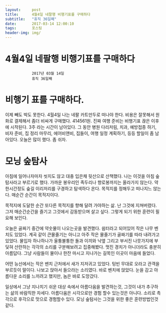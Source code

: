 ```yaml
---
layout:	    post
title: 	    4월4일 네팔행 비행기표를 구매하다
subtitle:   "휴직 36일째"
date:       2017-03-14 12:00:10 
tags:       포스팅
header-img: img/
---
```


# 	    4월4일 네팔행 비행기표를 구매하다
```
			2017년 03월 14일
			휴직 36일째
```

# 비행기 표를 구매하다.
이제 빼도 박도 못한다. 4월4일 나는 네팔 카트만두로 떠나야 한다. 비용은 잘못해서 원화로 결제해서 좀더 비싸게 구매했다. 414561원. 진짜 여행 준비는 비행기표 끊은 이후에 시작된다. 3주 라는 시간이 남아있다. 그 동안 병원 다리저림, 치과, 예방접종 하기, 비자 준비, 집 정리 마무리, 에어비앤비, 집들이, 여행 일정 계획하기, 등등 할일이 좀 남아있다. 오늘은 많이 했다. 좀 쉬자.  


# 모닝 숲탐사

아침에 일어나자마자 씻지도 않고 대충 입은채 뒷산으로 산책했다. 나는 이것을 아침 숲탐사라고 부르기로 했다. 가까운 봉우리인 족두리나 향로봉까지는 올라가지 않는다. 약 한시간정도 숲길 이리저리를 구경하고 탐색하다 온다. 목적지를 정해두고 떠나지느 않는다. 매순간 순간이 목적지이다.

목적지에 도달한 순간 또다른 목적지를 향해 달려 가야하는 삶. 난 그것에 지쳐버렸다. 그저 매순간순간을 즐기고 그것에서 감동받으며 살고 싶다. 그렇게 되기 위한 훈련이 필요해 보인다.

오늘은 골짜기 중간에 약숫물이 나오는곳을 발견했다. 쉼터라고 되어있어 작은 나무 벤치도 있었다. 계곡 같이 큰물줄기는 아니고 아주 작은 물줄기가 골짜기를 따라 내려가고 있었다. 물입자 하나하나가 울퉁불퉁한 돌과 이끼와 낙옆 그리고 부서진 나뭇가지에 부딫혀 산란하는 각각의 소리를 구분해보려고 집중해봤다. 멋진 경치가 아니더라도 충분히 아름답다. 그냥 사람들이 물이나 한잔 마시고 지나가는 길목인 이곳이 마음에 들었다.

어떤 능선에서는 작은 밴치 근처에서 새가 지저귀고 있었다. 텅빈 무대로 오라고 관객을 부르듯이 말이다. 나보고 앉아서 들으라는 소리였다. 바로 벤치에 앉았다. 눈을 감고 아름다운 소리를 느끼려고 했지만, 놈은 바로 도망갔다.

일상에서 그냥 지나치기 쉬운 대상 속에서 아름다움을 발견하는것, 그것이 내가 추구하는 삶의 바람직한 자세다. 아름다움은 시각으로만 경험 할수 있는것은 아니다. 소리로 촉각으로 후각으로 맛으로 경험할수 있다. 모닝 숲탐사는 그것을 위한 좋은 훈련방법인것 같다.

